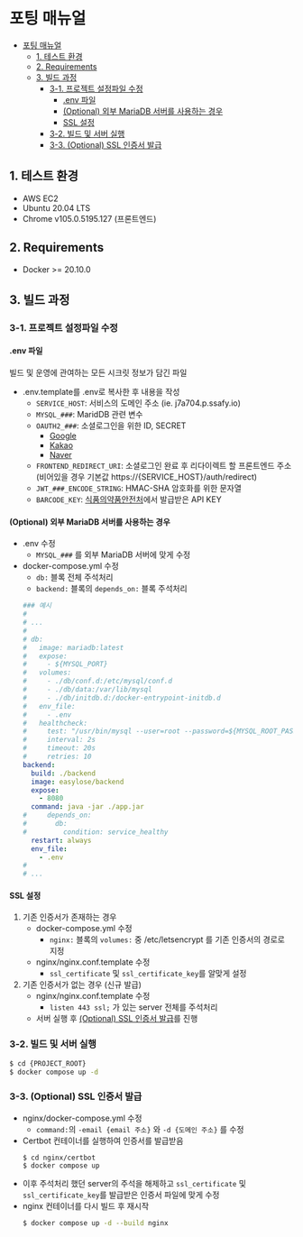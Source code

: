 # 포팅 매뉴얼

- [포팅 매뉴얼](#포팅-매뉴얼)
  - [1. 테스트 환경](#1-테스트-환경)
  - [2. Requirements](#2-requirements)
  - [3. 빌드 과정](#3-빌드-과정)
    - [3-1. 프로젝트 설정파일 수정](#3-1-프로젝트-설정파일-수정)
      - [.env 파일](#env-파일)
      - [(Optional) 외부 MariaDB 서버를 사용하는 경우](#optional-외부-mariadb-서버를-사용하는-경우)
      - [SSL 설정](#ssl-설정)
    - [3-2. 빌드 및 서버 실행](#3-2-빌드-및-서버-실행)
    - [3-3. (Optional) SSL 인증서 발급](#3-3-optional-ssl-인증서-발급)

## 1. 테스트 환경

- AWS EC2
- Ubuntu 20.04 LTS
- Chrome v105.0.5195.127 (프론트엔드)

## 2. Requirements

- Docker >= 20.10.0

## 3. 빌드 과정

### 3-1. 프로젝트 설정파일 수정

#### .env 파일

빌드 및 운영에 관여하는 모든 시크릿 정보가 담긴 파일

- .env.template를 .env로 복사한 후 내용을 작성
  - `SERVICE_HOST`: 서비스의 도메인 주소 (ie. j7a704.p.ssafy.io)
  - `MYSQL_###`: MaridDB 관련 변수
  - `OAUTH2_###`: 소셜로그인을 위한 ID, SECRET
    - [Google](https://console.cloud.google.com/)
    - [Kakao](https://developers.kakao.com/)
    - [Naver](https://developers.naver.com/apps/)
  - `FRONTEND_REDIRECT_URI`: 소셜로그인 완료 후 리다이렉트 할 프론트엔드 주소 (비어있을 경우 기본값 https://{SERVICE_HOST}/auth/redirect)
  - `JWT_###_ENCODE_STRING`: HMAC-SHA 암호화를 위한 문자열
  - `BARCODE_KEY`: [식품의약품안전처](https://www.foodsafetykorea.go.kr/apiMain.do)에서 발급받은 API KEY

#### (Optional) 외부 MariaDB 서버를 사용하는 경우

- .env 수정
  - `MYSQL_###` 를 외부 MariaDB 서버에 맞게 수정
- docker-compose.yml 수정
  - `db:` 블록 전체 주석처리
  - `backend:` 블록의 `depends_on:` 블록 주석처리
  ```yml
  ### 예시
  #
  # ...
  #
  # db:
  #   image: mariadb:latest
  #   expose:
  #     - ${MYSQL_PORT}
  #   volumes:
  #     - ./db/conf.d:/etc/mysql/conf.d
  #     - ./db/data:/var/lib/mysql
  #     - ./db/initdb.d:/docker-entrypoint-initdb.d
  #   env_file:
  #     - .env
  #   healthcheck:
  #     test: "/usr/bin/mysql --user=root --password=${MYSQL_ROOT_PASSWORD} --execute \"SHOW DATABASES;\""
  #     interval: 2s
  #     timeout: 20s
  #     retries: 10
  backend:
    build: ./backend
    image: easylose/backend
    expose:
      - 8080
    command: java -jar ./app.jar
  #     depends_on:
  #       db:
  #         condition: service_healthy
    restart: always
    env_file:
      - .env
  #
  # ...
  ```

#### SSL 설정

1. 기존 인증서가 존재하는 경우
   - docker-compose.yml 수정
     - `nginx:` 블록의 `volumes:` 중 /etc/letsencrypt 를 기존 인증서의 경로로 지정
   - nginx/nginx.conf.template 수정
     - `ssl_certificate` 및 `ssl_certificate_key`를 알맞게 설정
2. 기존 인증서가 없는 경우 (신규 발급)
   - nginx/nginx.conf.template 수정
     - `listen 443 ssl;` 가 있는 server 전체를 주석처리
   - 서버 실행 후 [(Optional) SSL 인증서 발급](#optional-ssl-인증서-발급)를 진행

### 3-2. 빌드 및 서버 실행

```bash
$ cd {PROJECT_ROOT}
$ docker compose up -d
```

### 3-3. (Optional) SSL 인증서 발급

- nginx/docker-compose.yml 수정
  - `command:`의 `-email {email 주소}` 와 `-d {도메인 주소}` 를 수정
- Certbot 컨테이너를 실행하여 인증서를 발급받음
  ```
  $ cd nginx/certbot
  $ docker compose up
  ```
- 이후 주석처리 했던 server의 주석을 해제하고 `ssl_certificate` 및 `ssl_certificate_key`를 발급받은 인증서 파일에 맞게 수정
- nginx 컨테이너를 다시 빌드 후 재시작
  ```bash
  $ docker compose up -d --build nginx
  ```
